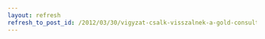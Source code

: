 ```yaml
---
layout: refresh
refresh_to_post_id: /2012/03/30/vigyzat-csalk-visszalnek-a-gold-consulting-nvvel
---
```

